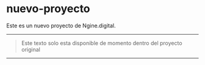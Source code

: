 # nuevo-proyecto
Este es un nuevo proyecto de Ngine.digital.

-----------------------------------------
> Este texto solo esta disponible de momento dentro del proyecto original
-----------------------------------------
 

